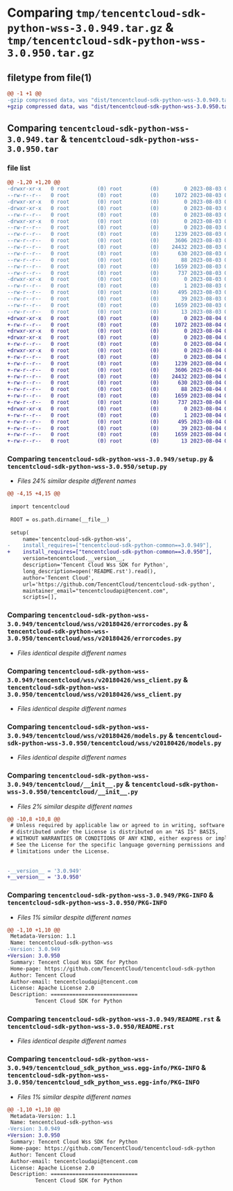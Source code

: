 # Comparing `tmp/tencentcloud-sdk-python-wss-3.0.949.tar.gz` & `tmp/tencentcloud-sdk-python-wss-3.0.950.tar.gz`

## filetype from file(1)

```diff
@@ -1 +1 @@
-gzip compressed data, was "dist/tencentcloud-sdk-python-wss-3.0.949.tar", last modified: Thu Aug  3 00:38:51 2023, max compression
+gzip compressed data, was "dist/tencentcloud-sdk-python-wss-3.0.950.tar", last modified: Fri Aug  4 00:38:49 2023, max compression
```

## Comparing `tencentcloud-sdk-python-wss-3.0.949.tar` & `tencentcloud-sdk-python-wss-3.0.950.tar`

### file list

```diff
@@ -1,20 +1,20 @@
-drwxr-xr-x   0 root         (0) root         (0)        0 2023-08-03 00:38:51.000000 tencentcloud-sdk-python-wss-3.0.949/
--rw-r--r--   0 root         (0) root         (0)     1072 2023-08-03 00:38:51.000000 tencentcloud-sdk-python-wss-3.0.949/setup.py
-drwxr-xr-x   0 root         (0) root         (0)        0 2023-08-03 00:38:51.000000 tencentcloud-sdk-python-wss-3.0.949/tencentcloud/
-drwxr-xr-x   0 root         (0) root         (0)        0 2023-08-03 00:38:51.000000 tencentcloud-sdk-python-wss-3.0.949/tencentcloud/wss/
--rw-r--r--   0 root         (0) root         (0)        0 2023-08-03 00:38:51.000000 tencentcloud-sdk-python-wss-3.0.949/tencentcloud/wss/__init__.py
-drwxr-xr-x   0 root         (0) root         (0)        0 2023-08-03 00:38:51.000000 tencentcloud-sdk-python-wss-3.0.949/tencentcloud/wss/v20180426/
--rw-r--r--   0 root         (0) root         (0)        0 2023-08-03 00:38:51.000000 tencentcloud-sdk-python-wss-3.0.949/tencentcloud/wss/v20180426/__init__.py
--rw-r--r--   0 root         (0) root         (0)     1239 2023-08-03 00:38:51.000000 tencentcloud-sdk-python-wss-3.0.949/tencentcloud/wss/v20180426/errorcodes.py
--rw-r--r--   0 root         (0) root         (0)     3606 2023-08-03 00:38:51.000000 tencentcloud-sdk-python-wss-3.0.949/tencentcloud/wss/v20180426/wss_client.py
--rw-r--r--   0 root         (0) root         (0)    24432 2023-08-03 00:38:51.000000 tencentcloud-sdk-python-wss-3.0.949/tencentcloud/wss/v20180426/models.py
--rw-r--r--   0 root         (0) root         (0)      630 2023-08-03 00:38:51.000000 tencentcloud-sdk-python-wss-3.0.949/tencentcloud/__init__.py
--rw-r--r--   0 root         (0) root         (0)       88 2023-08-03 00:38:51.000000 tencentcloud-sdk-python-wss-3.0.949/setup.cfg
--rw-r--r--   0 root         (0) root         (0)     1659 2023-08-03 00:38:51.000000 tencentcloud-sdk-python-wss-3.0.949/PKG-INFO
--rw-r--r--   0 root         (0) root         (0)      737 2023-08-03 00:38:51.000000 tencentcloud-sdk-python-wss-3.0.949/README.rst
-drwxr-xr-x   0 root         (0) root         (0)        0 2023-08-03 00:38:51.000000 tencentcloud-sdk-python-wss-3.0.949/tencentcloud_sdk_python_wss.egg-info/
--rw-r--r--   0 root         (0) root         (0)        1 2023-08-03 00:38:51.000000 tencentcloud-sdk-python-wss-3.0.949/tencentcloud_sdk_python_wss.egg-info/dependency_links.txt
--rw-r--r--   0 root         (0) root         (0)      495 2023-08-03 00:38:51.000000 tencentcloud-sdk-python-wss-3.0.949/tencentcloud_sdk_python_wss.egg-info/SOURCES.txt
--rw-r--r--   0 root         (0) root         (0)       39 2023-08-03 00:38:51.000000 tencentcloud-sdk-python-wss-3.0.949/tencentcloud_sdk_python_wss.egg-info/requires.txt
--rw-r--r--   0 root         (0) root         (0)     1659 2023-08-03 00:38:51.000000 tencentcloud-sdk-python-wss-3.0.949/tencentcloud_sdk_python_wss.egg-info/PKG-INFO
--rw-r--r--   0 root         (0) root         (0)       13 2023-08-03 00:38:51.000000 tencentcloud-sdk-python-wss-3.0.949/tencentcloud_sdk_python_wss.egg-info/top_level.txt
+drwxr-xr-x   0 root         (0) root         (0)        0 2023-08-04 00:38:49.000000 tencentcloud-sdk-python-wss-3.0.950/
+-rw-r--r--   0 root         (0) root         (0)     1072 2023-08-04 00:38:49.000000 tencentcloud-sdk-python-wss-3.0.950/setup.py
+drwxr-xr-x   0 root         (0) root         (0)        0 2023-08-04 00:38:49.000000 tencentcloud-sdk-python-wss-3.0.950/tencentcloud/
+drwxr-xr-x   0 root         (0) root         (0)        0 2023-08-04 00:38:49.000000 tencentcloud-sdk-python-wss-3.0.950/tencentcloud/wss/
+-rw-r--r--   0 root         (0) root         (0)        0 2023-08-04 00:38:49.000000 tencentcloud-sdk-python-wss-3.0.950/tencentcloud/wss/__init__.py
+drwxr-xr-x   0 root         (0) root         (0)        0 2023-08-04 00:38:49.000000 tencentcloud-sdk-python-wss-3.0.950/tencentcloud/wss/v20180426/
+-rw-r--r--   0 root         (0) root         (0)        0 2023-08-04 00:38:49.000000 tencentcloud-sdk-python-wss-3.0.950/tencentcloud/wss/v20180426/__init__.py
+-rw-r--r--   0 root         (0) root         (0)     1239 2023-08-04 00:38:49.000000 tencentcloud-sdk-python-wss-3.0.950/tencentcloud/wss/v20180426/errorcodes.py
+-rw-r--r--   0 root         (0) root         (0)     3606 2023-08-04 00:38:49.000000 tencentcloud-sdk-python-wss-3.0.950/tencentcloud/wss/v20180426/wss_client.py
+-rw-r--r--   0 root         (0) root         (0)    24432 2023-08-04 00:38:49.000000 tencentcloud-sdk-python-wss-3.0.950/tencentcloud/wss/v20180426/models.py
+-rw-r--r--   0 root         (0) root         (0)      630 2023-08-04 00:38:49.000000 tencentcloud-sdk-python-wss-3.0.950/tencentcloud/__init__.py
+-rw-r--r--   0 root         (0) root         (0)       88 2023-08-04 00:38:49.000000 tencentcloud-sdk-python-wss-3.0.950/setup.cfg
+-rw-r--r--   0 root         (0) root         (0)     1659 2023-08-04 00:38:49.000000 tencentcloud-sdk-python-wss-3.0.950/PKG-INFO
+-rw-r--r--   0 root         (0) root         (0)      737 2023-08-04 00:38:49.000000 tencentcloud-sdk-python-wss-3.0.950/README.rst
+drwxr-xr-x   0 root         (0) root         (0)        0 2023-08-04 00:38:49.000000 tencentcloud-sdk-python-wss-3.0.950/tencentcloud_sdk_python_wss.egg-info/
+-rw-r--r--   0 root         (0) root         (0)        1 2023-08-04 00:38:49.000000 tencentcloud-sdk-python-wss-3.0.950/tencentcloud_sdk_python_wss.egg-info/dependency_links.txt
+-rw-r--r--   0 root         (0) root         (0)      495 2023-08-04 00:38:49.000000 tencentcloud-sdk-python-wss-3.0.950/tencentcloud_sdk_python_wss.egg-info/SOURCES.txt
+-rw-r--r--   0 root         (0) root         (0)       39 2023-08-04 00:38:49.000000 tencentcloud-sdk-python-wss-3.0.950/tencentcloud_sdk_python_wss.egg-info/requires.txt
+-rw-r--r--   0 root         (0) root         (0)     1659 2023-08-04 00:38:49.000000 tencentcloud-sdk-python-wss-3.0.950/tencentcloud_sdk_python_wss.egg-info/PKG-INFO
+-rw-r--r--   0 root         (0) root         (0)       13 2023-08-04 00:38:49.000000 tencentcloud-sdk-python-wss-3.0.950/tencentcloud_sdk_python_wss.egg-info/top_level.txt
```

### Comparing `tencentcloud-sdk-python-wss-3.0.949/setup.py` & `tencentcloud-sdk-python-wss-3.0.950/setup.py`

 * *Files 24% similar despite different names*

```diff
@@ -4,15 +4,15 @@
 
 import tencentcloud
 
 ROOT = os.path.dirname(__file__)
 
 setup(
     name='tencentcloud-sdk-python-wss',
-    install_requires=["tencentcloud-sdk-python-common==3.0.949"],
+    install_requires=["tencentcloud-sdk-python-common==3.0.950"],
     version=tencentcloud.__version__,
     description='Tencent Cloud Wss SDK for Python',
     long_description=open('README.rst').read(),
     author='Tencent Cloud',
     url='https://github.com/TencentCloud/tencentcloud-sdk-python',
     maintainer_email="tencentcloudapi@tencent.com",
     scripts=[],
```

### Comparing `tencentcloud-sdk-python-wss-3.0.949/tencentcloud/wss/v20180426/errorcodes.py` & `tencentcloud-sdk-python-wss-3.0.950/tencentcloud/wss/v20180426/errorcodes.py`

 * *Files identical despite different names*

### Comparing `tencentcloud-sdk-python-wss-3.0.949/tencentcloud/wss/v20180426/wss_client.py` & `tencentcloud-sdk-python-wss-3.0.950/tencentcloud/wss/v20180426/wss_client.py`

 * *Files identical despite different names*

### Comparing `tencentcloud-sdk-python-wss-3.0.949/tencentcloud/wss/v20180426/models.py` & `tencentcloud-sdk-python-wss-3.0.950/tencentcloud/wss/v20180426/models.py`

 * *Files identical despite different names*

### Comparing `tencentcloud-sdk-python-wss-3.0.949/tencentcloud/__init__.py` & `tencentcloud-sdk-python-wss-3.0.950/tencentcloud/__init__.py`

 * *Files 2% similar despite different names*

```diff
@@ -10,8 +10,8 @@
 # Unless required by applicable law or agreed to in writing, software
 # distributed under the License is distributed on an "AS IS" BASIS,
 # WITHOUT WARRANTIES OR CONDITIONS OF ANY KIND, either express or implied.
 # See the License for the specific language governing permissions and
 # limitations under the License.
 
 
-__version__ = '3.0.949'
+__version__ = '3.0.950'
```

### Comparing `tencentcloud-sdk-python-wss-3.0.949/PKG-INFO` & `tencentcloud-sdk-python-wss-3.0.950/PKG-INFO`

 * *Files 1% similar despite different names*

```diff
@@ -1,10 +1,10 @@
 Metadata-Version: 1.1
 Name: tencentcloud-sdk-python-wss
-Version: 3.0.949
+Version: 3.0.950
 Summary: Tencent Cloud Wss SDK for Python
 Home-page: https://github.com/TencentCloud/tencentcloud-sdk-python
 Author: Tencent Cloud
 Author-email: tencentcloudapi@tencent.com
 License: Apache License 2.0
 Description: ============================
         Tencent Cloud SDK for Python
```

### Comparing `tencentcloud-sdk-python-wss-3.0.949/README.rst` & `tencentcloud-sdk-python-wss-3.0.950/README.rst`

 * *Files identical despite different names*

### Comparing `tencentcloud-sdk-python-wss-3.0.949/tencentcloud_sdk_python_wss.egg-info/PKG-INFO` & `tencentcloud-sdk-python-wss-3.0.950/tencentcloud_sdk_python_wss.egg-info/PKG-INFO`

 * *Files 1% similar despite different names*

```diff
@@ -1,10 +1,10 @@
 Metadata-Version: 1.1
 Name: tencentcloud-sdk-python-wss
-Version: 3.0.949
+Version: 3.0.950
 Summary: Tencent Cloud Wss SDK for Python
 Home-page: https://github.com/TencentCloud/tencentcloud-sdk-python
 Author: Tencent Cloud
 Author-email: tencentcloudapi@tencent.com
 License: Apache License 2.0
 Description: ============================
         Tencent Cloud SDK for Python
```

